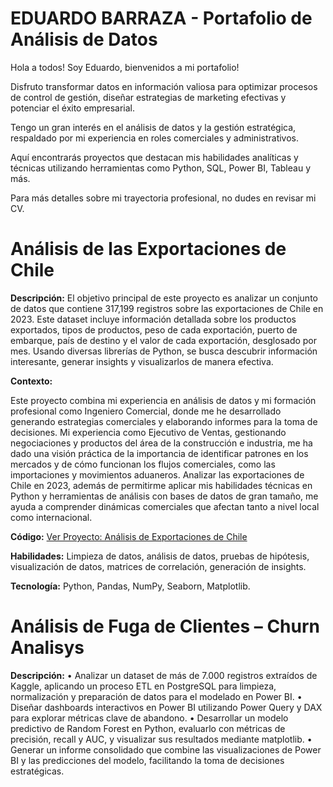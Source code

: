 # EDUARDO BARRAZA - Portafolio de Análisis de Datos

Hola a todos! Soy Eduardo, bienvenidos a mi portafolio!

Disfruto transformar datos en información valiosa para optimizar procesos de control de gestión, diseñar estrategias de marketing efectivas y potenciar el éxito empresarial.

Tengo un gran interés en el análisis de datos y la gestión estratégica, respaldado por mi experiencia en roles comerciales y administrativos.

Aquí encontrarás proyectos que destacan mis habilidades analíticas y técnicas utilizando herramientas como Python, SQL, Power BI, Tableau y más.

Para más detalles sobre mi trayectoria profesional, no dudes en revisar mi CV.

# Análisis de las Exportaciones de Chile

**Descripción:** 
El objetivo principal de este proyecto es analizar un conjunto de datos que contiene 317,199 registros sobre las exportaciones de Chile en 2023. Este dataset incluye información detallada sobre los productos exportados, tipos de productos, peso de cada exportación, puerto de embarque, país de destino y el valor de cada exportación, desglosado por mes. Usando diversas librerías de Python, se busca descubrir información interesante, generar insights y visualizarlos de manera efectiva.

**Contexto:**

Este proyecto combina mi experiencia en análisis de datos y mi formación profesional como Ingeniero Comercial, donde me he desarrollado generando estrategias comerciales y elaborando informes para la toma de decisiones. Mi experiencia como Ejecutivo de Ventas, gestionando negociaciones y productos del área de la construcción e industria, me ha dado una visión práctica de la importancia de identificar patrones en los mercados y de cómo funcionan los flujos comerciales, como las importaciones y movimientos aduaneros. Analizar las exportaciones de Chile en 2023, además de permitirme aplicar mis habilidades técnicas en Python y herramientas de análisis con bases de datos de gran tamaño, me ayuda a comprender dinámicas comerciales que afectan tanto a nivel local como internacional.

**Código:** [Ver Proyecto: Análisis de Exportaciones de Chile](https://github.com/ebarzeb/PORTAFOLIO-ANALISIS-DE-DATOS/blob/main/proyecto%20exportaciones%20chile%202023.ipynb)

**Habilidades:** Limpieza de datos, análisis de datos, pruebas de hipótesis, visualización de datos, matrices de correlación, generación de insights.

**Tecnología:** Python, Pandas, NumPy, Seaborn, Matplotlib.

# Análisis de Fuga de Clientes – Churn Analisys

**Descripción:**
•	Analizar un dataset de más de 7.000 registros extraídos de Kaggle, aplicando un proceso ETL en PostgreSQL para limpieza, normalización y preparación de datos para el modelado en Power BI.
•	Diseñar dashboards interactivos en Power BI utilizando Power Query y DAX para explorar métricas clave de abandono.
•	Desarrollar un modelo predictivo de Random Forest en Python, evaluarlo con métricas de precisión, recall y AUC, y visualizar sus resultados mediante matplotlib.
•	Generar un informe consolidado que combine las visualizaciones de Power BI y las predicciones del modelo, facilitando la toma de decisiones estratégicas.

